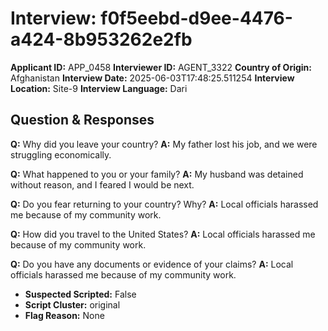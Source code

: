# Interview: f0f5eebd-d9ee-4476-a424-8b953262e2fb
**Applicant ID:** APP_0458
**Interviewer ID:** AGENT_3322
**Country of Origin:** Afghanistan
**Interview Date:** 2025-06-03T17:48:25.511254
**Interview Location:** Site-9
**Interview Language:** Dari

## Question & Responses

**Q:** Why did you leave your country?
**A:** My father lost his job, and we were struggling economically.

**Q:** What happened to you or your family?
**A:** My husband was detained without reason, and I feared I would be next.

**Q:** Do you fear returning to your country? Why?
**A:** Local officials harassed me because of my community work.

**Q:** How did you travel to the United States?
**A:** Local officials harassed me because of my community work.

**Q:** Do you have any documents or evidence of your claims?
**A:** Local officials harassed me because of my community work.

- **Suspected Scripted:** False
- **Script Cluster:** original
- **Flag Reason:** None